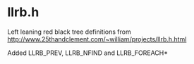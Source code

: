 # llrb.h
Left leaning red black tree definitions from http://www.25thandclement.com/~william/projects/llrb.h.html

Added LLRB_PREV, LLRB_NFIND and LLRB_FOREACH*

